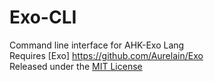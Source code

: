 Exo-CLI
===========================

Command line interface for AHK-Exo Lang  
Requires [Exo] https://github.com/Aurelain/Exo  
Released under the [MIT License](http://opensource.org/licenses/MIT)  
